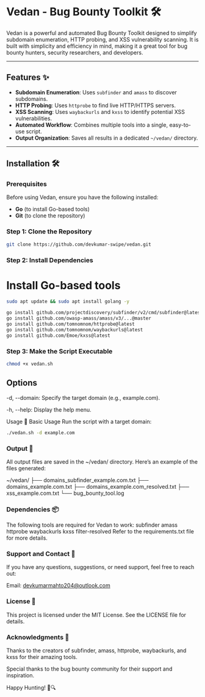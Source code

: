 # Vedan - Bug Bounty Toolkit 🛠️

Vedan is a powerful and automated Bug Bounty Toolkit designed to simplify subdomain enumeration, HTTP probing, and XSS vulnerability scanning. It is built with simplicity and efficiency in mind, making it a great tool for bug bounty hunters, security researchers, and developers.

---

## Features ✨
- **Subdomain Enumeration**: Uses `subfinder` and `amass` to discover subdomains.
- **HTTP Probing**: Uses `httprobe` to find live HTTP/HTTPS servers.
- **XSS Scanning**: Uses `waybackurls` and `kxss` to identify potential XSS vulnerabilities.
- **Automated Workflow**: Combines multiple tools into a single, easy-to-use script.
- **Output Organization**: Saves all results in a dedicated `~/vedan/` directory.

---

## Installation 🛠️

### Prerequisites
Before using Vedan, ensure you have the following installed:
- **Go** (to install Go-based tools)
- **Git** (to clone the repository)

### Step 1: Clone the Repository
```bash
git clone https://github.com/devkumar-swipe/vedan.git
```
### Step 2: Install Dependencies
# Install Go-based tools
```bash
sudo apt update && sudo apt install golang -y

go install github.com/projectdiscovery/subfinder/v2/cmd/subfinder@latest
go install github.com/owasp-amass/amass/v3/...@master
go install github.com/tomnomnom/httprobe@latest
go install github.com/tomnomnom/waybackurls@latest
go install github.com/Emoe/kxss@latest

```

### Step 3: Make the Script Executable
```bash
chmod +x vedan.sh
```
## Options
-d, --domain: Specify the target domain (e.g., example.com).

-h, --help: Display the help menu.

Usage 🚀
Basic Usage
Run the script with a target domain:
```bash
./vedan.sh -d example.com
```


### Output 📂
All output files are saved in the ~/vedan/ directory. Here’s an example of the files generated:

~/vedan/
├── domains_subfinder_example.com.txt
├── domains_example.com.txt
├── domains_example.com_resolved.txt
├── xss_example.com.txt
└── bug_bounty_tool.log

### Dependencies 📦
The following tools are required for Vedan to work:
subfinder
amass
httprobe
waybackurls
kxss
filter-resolved
Refer to the requirements.txt file for more details.

### Support and Contact 📧
If you have any questions, suggestions, or need support, feel free to reach out:

Email: devkumarmahto204@outlook.com

### License 📄
This project is licensed under the MIT License. See the LICENSE file for details.

### Acknowledgments 🙏
Thanks to the creators of subfinder, amass, httprobe, waybackurls, and kxss for their amazing tools.

Special thanks to the bug bounty community for their support and inspiration.

Happy Hunting! 🐛🔍
